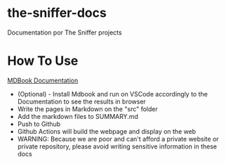 # the-sniffer-docs
 Documentation por The Sniffer projects


# How To Use

[MDBook Documentation](https://rust-lang.github.io/mdBook)

- (Optional) - Install Mdbook and run on VSCode accordingly to the Documentation to see the results in browser
- Write the pages in Markdown on the "src" folder
- Add the markdown files to SUMMARY.md
- Push to Github
- Github Actions will build the webpage and display on the web
- WARNING: Because we are poor and can't afford a private website or private repository, please avoid writing sensitive information in these docs
